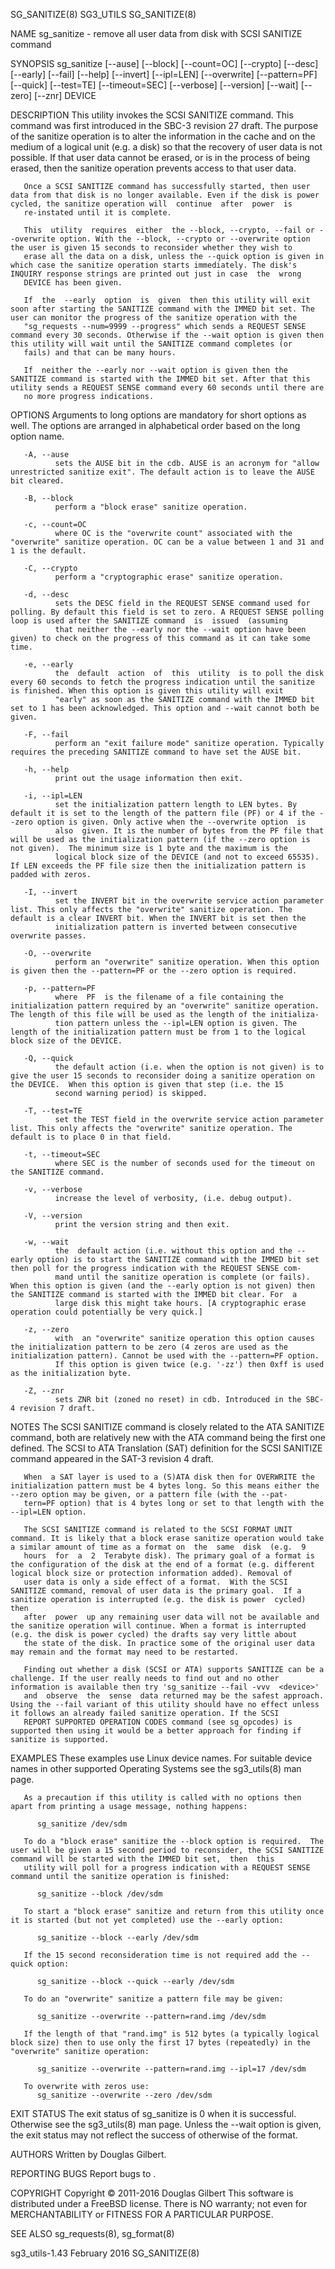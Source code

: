 SG_SANITIZE(8)                                                                                    SG3_UTILS                                                                                    SG_SANITIZE(8)



NAME
       sg_sanitize - remove all user data from disk with SCSI SANITIZE command

SYNOPSIS
       sg_sanitize  [--ause]  [--block]  [--count=OC]  [--crypto]  [--desc] [--early] [--fail] [--help] [--invert] [--ipl=LEN] [--overwrite] [--pattern=PF] [--quick] [--test=TE] [--timeout=SEC] [--verbose]
       [--version] [--wait] [--zero] [--znr] DEVICE

DESCRIPTION
       This utility invokes the SCSI SANITIZE command. This command was first introduced in the SBC-3 revision 27 draft. The purpose of the sanitize operation is to alter the information in the  cache  and
       on the medium of a logical unit (e.g. a disk) so that the recovery of user data is not possible. If that user data cannot be erased, or is in the process of being erased, then the sanitize operation
       prevents access to that user data.

       Once a SCSI SANITIZE command has successfully started, then user data from that disk is no longer available. Even if the disk is power cycled, the sanitize operation will  continue  after  power  is
       re-instated until it is complete.

       This  utility  requires  either  the --block, --crypto, --fail or --overwrite option. With the --block, --crypto or --overwrite option the user is given 15 seconds to reconsider whether they wish to
       erase all the data on a disk, unless the --quick option is given in which case the sanitize operation starts immediately. The disk's INQUIRY response strings are printed out just in case  the  wrong
       DEVICE has been given.

       If  the  --early  option  is  given  then this utility will exit soon after starting the SANITIZE command with the IMMED bit set. The user can monitor the progress of the sanitize operation with the
       "sg_requests --num=9999 --progress" which sends a REQUEST SENSE command every 30 seconds. Otherwise if the --wait option is given then this utility will wait until the SANITIZE command completes (or
       fails) and that can be many hours.

       If  neither the --early nor --wait option is given then the SANITIZE command is started with the IMMED bit set. After that this utility sends a REQUEST SENSE command every 60 seconds until there are
       no more progress indications.

OPTIONS
       Arguments to long options are mandatory for short options as well.  The options are arranged in alphabetical order based on the long option name.

       -A, --ause
              sets the AUSE bit in the cdb. AUSE is an acronym for "allow unrestricted sanitize exit". The default action is to leave the AUSE bit cleared.

       -B, --block
              perform a "block erase" sanitize operation.

       -c, --count=OC
              where OC is the "overwrite count" associated with the "overwrite" sanitize operation. OC can be a value between 1 and 31 and 1 is the default.

       -C, --crypto
              perform a "cryptographic erase" sanitize operation.

       -d, --desc
              sets the DESC field in the REQUEST SENSE command used for polling. By default this field is set to zero. A REQUEST SENSE polling loop is used after the SANITIZE command  is  issued  (assuming
              that neither the --early nor the --wait option have been given) to check on the progress of this command as it can take some time.

       -e, --early
              the  default  action  of  this  utility  is to poll the disk every 60 seconds to fetch the progress indication until the sanitize is finished. When this option is given this utility will exit
              "early" as soon as the SANITIZE command with the IMMED bit set to 1 has been acknowledged. This option and --wait cannot both be given.

       -F, --fail
              perform an "exit failure mode" sanitize operation. Typically requires the preceding SANITIZE command to have set the AUSE bit.

       -h, --help
              print out the usage information then exit.

       -i, --ipl=LEN
              set the initialization pattern length to LEN bytes. By default it is set to the length of the pattern file (PF) or 4 if the --zero option is given. Only active when the --overwrite option  is
              also  given. It is the number of bytes from the PF file that will be used as the initialization pattern (if the --zero option is not given).  The minimum size is 1 byte and the maximum is the
              logical block size of the DEVICE (and not to exceed 65535). If LEN exceeds the PF file size then the initialization pattern is padded with zeros.

       -I, --invert
              set the INVERT bit in the overwrite service action parameter list. This only affects the "overwrite" sanitize operation. The default is a clear INVERT bit. When the INVERT bit is set then the
              initialization pattern is inverted between consecutive overwrite passes.

       -O, --overwrite
              perform an "overwrite" sanitize operation. When this option is given then the --pattern=PF or the --zero option is required.

       -p, --pattern=PF
              where  PF  is the filename of a file containing the initialization pattern required by an "overwrite" sanitize operation. The length of this file will be used as the length of the initializa-
              tion pattern unless the --ipl=LEN option is given. The length of the initialization pattern must be from 1 to the logical block size of the DEVICE.

       -Q, --quick
              the default action (i.e. when the option is not given) is to give the user 15 seconds to reconsider doing a sanitize operation on the DEVICE.  When this option is given that step (i.e. the 15
              second warning period) is skipped.

       -T, --test=TE
              set the TEST field in the overwrite service action parameter list. This only affects the "overwrite" sanitize operation. The default is to place 0 in that field.

       -t, --timeout=SEC
              where SEC is the number of seconds used for the timeout on the SANITIZE command.

       -v, --verbose
              increase the level of verbosity, (i.e. debug output).

       -V, --version
              print the version string and then exit.

       -w, --wait
              the  default action (i.e. without this option and the --early option) is to start the SANITIZE command with the IMMED bit set then poll for the progress indication with the REQUEST SENSE com-
              mand until the sanitize operation is complete (or fails). When this option is given (and the --early option is not given) then the SANITIZE command is started with the IMMED bit clear. For  a
              large disk this might take hours. [A cryptographic erase operation could potentially be very quick.]

       -z, --zero
              with  an "overwrite" sanitize operation this option causes the initialization pattern to be zero (4 zeros are used as the initialization pattern). Cannot be used with the --pattern=PF option.
              If this option is given twice (e.g. '-zz') then 0xff is used as the initialization byte.

       -Z, --znr
              sets ZNR bit (zoned no reset) in cdb. Introduced in the SBC-4 revision 7 draft.

NOTES
       The SCSI SANITIZE command is closely related to the ATA SANITIZE command, both are relatively new with the ATA command being the first one defined.  The SCSI to ATA Translation (SAT) definition  for
       the SCSI SANITIZE command appeared in the SAT-3 revision 4 draft.

       When  a SAT layer is used to a (S)ATA disk then for OVERWRITE the initialization pattern must be 4 bytes long. So this means either the --zero option may be given, or a pattern file (with the --pat-
       tern=PF option) that is 4 bytes long or set to that length with the --ipl=LEN option.

       The SCSI SANITIZE command is related to the SCSI FORMAT UNIT command. It is likely that a block erase sanitize operation would take a similar amount of time as a format on  the  same  disk  (e.g.  9
       hours  for  a  2  Terabyte disk). The primary goal of a format is the configuration of the disk at the end of a format (e.g. different logical block size or protection information added). Removal of
       user data is only a side effect of a format.  With the SCSI SANITIZE command, removal of user data is the primary goal.  If a sanitize operation is interrupted (e.g. the disk is power  cycled)  then
       after  power  up any remaining user data will not be available and the sanitize operation will continue. When a format is interrupted (e.g. the disk is power cycled) the drafts say very little about
       the state of the disk. In practice some of the original user data may remain and the format may need to be restarted.

       Finding out whether a disk (SCSI or ATA) supports SANITIZE can be a challenge. If the user really needs to find out and no other information is available then try 'sg_sanitize --fail -vvv  <device>'
       and  observe  the  sense  data returned may be the safest approach. Using the --fail variant of this utility should have no effect unless it follows an already failed sanitize operation. If the SCSI
       REPORT SUPPORTED OPERATION CODES command (see sg_opcodes) is supported then using it would be a better approach for finding if sanitize is supported.

EXAMPLES
       These examples use Linux device names. For suitable device names in other supported Operating Systems see the sg3_utils(8) man page.

       As a precaution if this utility is called with no options then apart from printing a usage message, nothing happens:

          sg_sanitize /dev/sdm

       To do a "block erase" sanitize the --block option is required.  The user will be given a 15 second period to reconsider, the SCSI SANITIZE command will be started with the IMMED bit set,  then  this
       utility will poll for a progress indication with a REQUEST SENSE command until the sanitize operation is finished:

          sg_sanitize --block /dev/sdm

       To start a "block erase" sanitize and return from this utility once it is started (but not yet completed) use the --early option:

          sg_sanitize --block --early /dev/sdm

       If the 15 second reconsideration time is not required add the --quick option:

          sg_sanitize --block --quick --early /dev/sdm

       To do an "overwrite" sanitize a pattern file may be given:

          sg_sanitize --overwrite --pattern=rand.img /dev/sdm

       If the length of that "rand.img" is 512 bytes (a typically logical block size) then to use only the first 17 bytes (repeatedly) in the "overwrite" sanitize operation:

          sg_sanitize --overwrite --pattern=rand.img --ipl=17 /dev/sdm

       To overwrite with zeros use:
          sg_sanitize --overwrite --zero /dev/sdm

EXIT STATUS
       The exit status of sg_sanitize is 0 when it is successful. Otherwise see the sg3_utils(8) man page. Unless the --wait option is given, the exit status may not reflect the success of otherwise of the
       format.

AUTHORS
       Written by Douglas Gilbert.

REPORTING BUGS
       Report bugs to <dgilbert at interlog dot com>.

COPYRIGHT
       Copyright © 2011-2016 Douglas Gilbert
       This software is distributed under a FreeBSD license. There is NO warranty; not even for MERCHANTABILITY or FITNESS FOR A PARTICULAR PURPOSE.

SEE ALSO
       sg_requests(8), sg_format(8)



sg3_utils-1.43                                                                                  February 2016                                                                                  SG_SANITIZE(8)
